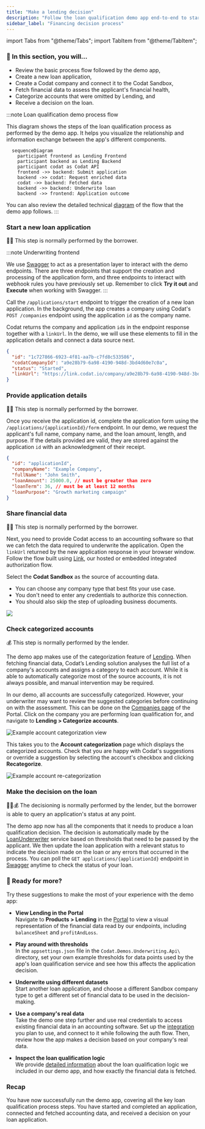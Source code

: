 ```yaml
---
title: "Make a lending decision"
description: "Follow the loan qualification demo app end-to-end to start an application, analyze it, and make a decision on the loan request"
sidebar_label: "Financing decision process"
---
```


import Tabs from "@theme/Tabs";
import TabItem from "@theme/TabItem";

### 🚀 In this section, you will...

- Review the basic process flow followed by the demo app,
- Create a new loan application,
- Create a Codat company and connect it to the Codat Sandbox,
- Fetch financial data to assess the applicant's financial health,
- Categorize accounts that were omitted by Lending, and
- Receive a decision on the loan.

:::note Loan qualification demo process flow

This diagram shows the steps of the loan qualification process as performed by the demo app. It helps you visualize the relationship and information exchange between the app's different components.

```mermaid
  sequenceDiagram
    participant frontend as Lending Frontend
    participant backend as Lending Backend
    participant codat as Codat API
    frontend ->> backend: Submit application
    backend ->> codat: Request enriched data
    codat ->> backend: Fetched data
    backend ->> backend: Underwrite loan
    backend ->> frontend: Application outcome
```

You can also review the detailed technical [diagram](https://github.com/codatio/demo-loan-qualification#implementing-the-solution) of the flow that the demo app follows.
:::

### Start a new loan application

🙏🏽 This step is normally performed by the borrower.

:::note Underwriting frontend

We use [Swagger](http://localhost:5069/swagger/index.html) to act as a presentation layer to interact with the demo endpoints. There are three endpoints that support the creation and processing of the application form, and three endpoints to interact with webhook rules you have previously set up. Remember to click **Try it out** and **Execute** when working with Swagger.
:::

Call the `/applications/start` endpoint to trigger the creation of a new loan application. In the background, the app creates a company using Codat's `POST /companies` endpoint using the application `id` as the company name.

Codat returns the company and application `id`s in the endpoint response together with a `linkUrl`. In the demo, we will use these elements to fill in the application details and connect a data source next.

```json title="Example endpoint response"
{
  "id": "1c727866-6923-4f81-aa7b-c7fd8c533586",
  "codatCompanyId": "a9e28b79-6a98-4190-948d-3bd4d60e7c0a",
  "status": "Started",
  "linkUrl": "https://link.codat.io/company/a9e28b79-6a98-4190-948d-3bd4d60e7c0a"
}
```

### Provide application details

🙏🏽 This step is normally performed by the borrower.

Once you receive the application id, complete the application form using the `/applications/{applicationId}/form` endpoint. In our demo, we request the applicant's full name, company name, and the loan amount, length, and purpose. If the details provided are valid, they are stored against the application `id` with an acknowledgment of their receipt.

```json title="Example application form"
{
  "id": "applicationId",
  "companyName": "Example Company",
  "fullName": "John Smith",
  "loanAmount": 25000.0, // must be greater than zero
  "loanTerm": 36, // must be at least 12 months
  "loanPurpose": "Growth marketing campaign"
}
```

### Share financial data

🙏🏽 This step is normally performed by the borrower.

Next, you need to provide Codat access to an accounting software so that we can fetch the data required to underwrite the application. Open the `linkUrl` returned by the new application response in your browser window. Follow the flow built using [Link](/auth-flow/overview), our hosted or embedded integrated authorization flow.

Select the **Codat Sandbox** as the source of accounting data.

- You can choose any company type that best fits your use case.
- You don't need to enter any credentials to authorize this connection.
- You should also skip the step of uploading business documents.

![](/img/use-cases/loan-qualification/sandbox-credentials-modal.png)

### Check categorized accounts

💰 This step is normally performed by the lender.

The demo app makes use of the categorization feature of [Lending](/lending/overview). When fetching financial data, Codat’s Lending solution analyses the full list of a company's accounts and assigns a category to each account. While it is able to automatically categorize most of the source accounts, it is not always possible, and manual intervention may be required.

In our demo, all accounts are successfully categorized. However, your underwriter may want to review the suggested categories before continuing on with the assessment. This can be done on the [Companies page](https://app.codat.io/companies) of the Portal. Click on the company you are performing loan qualification for, and navigate to **Lending > Categorize accounts**.

![Example account categorization view](/img/use-cases/loan-qualification/account-categorization-view.png)

This takes you to the **Account categorization** page which displays the categorized accounts. Check that you are happy with Codat's suggestions or override a suggestion by selecting the account's checkbox and clicking **Recategorize**.

![Example account re-categorization](/img/use-cases/loan-qualification/account-categorization-recategorization.png)

### Make the decision on the loan

🙏🏽💰 The decisioning is normally performed by the lender, but the borrower is able to query an application's status at any point.

The demo app now has all the components that it needs to produce a loan qualification decision. The decision is automatically made by the
[LoanUnderwriter](https://github.com/codatio/demo-loan-qualification/blob/main/Codat.Demos.Underwriting.Api/Services/LoanUnderwriter.cs) service based on thresholds that need to be passed by the applicant. We then update the loan application with a relevant status to indicate the decision made on the loan or any errors that occurred in the process. You can poll the `GET applications/{applicationId}` endpoint in [Swagger](http://localhost:5069/swagger/index.html) anytime to check the status of your loan.

### 💪 Ready for more?

Try these suggestions to make the most of your experience with the demo app:

- **View Lending in the Portal**  
  Navigate to **Products > Lending** in the [Portal](https://app.codat.io/) to view a visual representation of the financial data read by our endpoints, including `balanceSheet` and `profitAndLoss`.
- **Play around with thresholds**  
  In the `appsettings.json` file in the `Codat.Demos.Underwriting.Api\` directory, set your own example thresholds for data points used by the app's loan qualification service and see how this affects the application decision.

- **Underwrite using different datasets**  
  Start another loan application, and choose a different Sandbox company type to get a different set of financial data to be used in the decision-making.

- **Use a company's real data**  
  Take the demo one step further and use real credentials to access existing financial data in an accounting software. Set up the [integration](/integrations/accounting/overview) you plan to use, and connect to it while following the auth flow. Then, review how the app makes a decision based on your company's real data.

- **Inspect the loan qualification logic**  
  We provide [detailed information](/lending/guides/loan-qualification/uw-decision) about the loan qualification logic we included in our demo app, and how exactly the financial data is fetched.

### Recap

You have now successfully run the demo app, covering all the key loan qualification process steps. You have started and completed an application, connected and fetched accounting data, and received a decision on your loan application.
